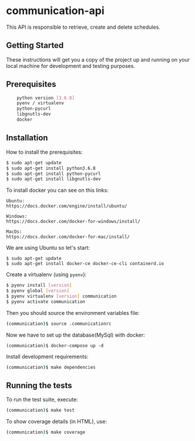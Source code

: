 # communication-api

This API is responsible to retrieve, create and delete schedules.


## Getting Started

These instructions will get you a copy of the project up and running on your local machine for development and testing purposes.

## Prerequisites

``` bash
    python version [3.6.8]
    pyenv / virtualenv
    python-pycurl
    libgnutls-dev
    docker
```

## Installation

How to install the prerequisites:
```bash
$ sudo apt-get update
$ sudo apt-get install python3.6.8
$ sudo apt-get install python-pycurl
$ sudo apt-get install libgnutls-dev
```
To install docker you can see on this links:
```
Ubuntu:
https://docs.docker.com/engine/install/ubuntu/

Windows:
https://docs.docker.com/docker-for-windows/install/

MacOs:
https://docs.docker.com/docker-for-mac/install/
```

We are using Ubuntu so let's start:

```
$ sudo apt-get update
$ sudo apt-get install docker-ce docker-ce-cli containerd.io
```

Create a virtualenv (using `pyenv`):
```bash
$ pyenv install [version]
$ pyenv global [version]
$ pyenv virtualenv [version] communication
$ pyenv activate communication
```

Then you should source the environment variables file:
```bash
(communication)$ source .communicationrc
```

Now we have to set up the database(MySql) with docker:
```
(communication)$ docker-compose up -d
```

Install development requirements:
```bash
(communication)$ make dependencies
```

## Running the tests

To run the test suite, execute:
```bash
(communication)$ make test
```

To show coverage details (in HTML), use:
```bash
(communication)$ make coverage
```

